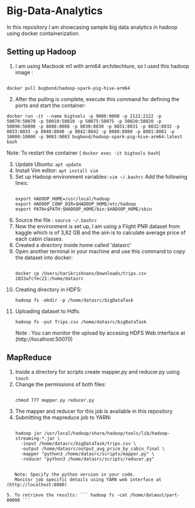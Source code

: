 # Big-Data-Analytics
In this repository I am showcasing sample big data analytics in hadoop using docker containerization.

## Setting up Hadoop

1. I am using Macbook m1 with arm64 architechture, so I used this hadoop image :
```

docker pull bugbond/hadoop-spark-pig-hive-arm64

```
2. After the pulling is complete, execute this command for defining the ports and start the container:
```
docker run -it --name bigtools -p 9000:9000 -p 2122:2122 -p 50070:50070 -p 50010:50010 -p 50075:50075 -p 50020:50020 -p 50090:50090 -p 8088:8088 -p 8030:8030 -p 8031:8031 -p 8032:8032 -p 8033:8033 -p 8040:8040 -p 8042:8042 -p 8080:8080 -p 8081:8081 -p 10000:10000 -p 9083:9083 bugbond/hadoop-spark-pig-hive-arm64:latest bash

```
Note: To restart the container ( ``` docker exec -it bigtools bash ```)

3. Update Ubuntu: ``` apt update ```
4. Install Vim editor: ``` apt install vim ```
5. Set up Hadoop environment variables:
   ``` vim ~/.bashrc ```
   Add the following lines:
   ```

   export HADOOP_HOME=/usr/local/hadoop
   export HADOOP_CONF_DIR=$HADOOP_HOME/etc/hadoop
   export PATH=$PATH:$HADOOP_HOME/bin:$HADOOP_HOME/sbin

   ```
6. Source the file : ``` source ~/.bashrc ```
7. Now the environment is set up, I am using a Flight PNR dataset from kaggle which is of 3,82 GB and the aim is to calculate average price of each cabin classes.
8. Created a directory inside home called 'datasrc'
9. Open another terminal in your machine and use this command to copy the dataset into docker:
    ```

    docker cp /Users/harikrishnans/Downloads/trips.csv 2833afcfec21:/home/datasrc

    ```
10. Creating directory in HDFS:
    ```
    hadoop fs -mkdir -p /home/datasrc/bigDataTask

    ```
11. Uploading dataset to Hdfs:
    ```
    hadoop fs -put Trips.csv /home/datasrc/bigDataTask

    ```
    Note : You can monitor the upload by accesing HDFS Web interface at (http://localhost:50070)

## MapReduce 

1. Inside a directory for scripts create mapper.py and reducer.py using ``` touch ```
2. Change the permissions of both files:
   ```

   chmod 777 mapper.py reducer.py

   ```
3. The mapper and reducer for this job is available in this repository
4. Submitting the mapreduce job to YARN:
   ```
   
   hadoop jar /usr/local/hadoop/share/hadoop/tools/lib/hadoop-streaming-*.jar \
     -input /home/datasrc/bigDataTask/trips.csv \
     -output /home/datasrc/output_avg_price_by_cabin_final \
     -mapper "python3 /home/datasrc/scripts/mapper.py" \
     -reducer "python3 /home/datasrc/scripts/reducer.py"
   
  ```

     Note: Specify the python version in your code.
     Monitor job specific details using YARN web interface at (http://localhost:8080)

5. To retrieve the results: ``` hadoop fs -cat /home/dataout/part-00000 ```



   
